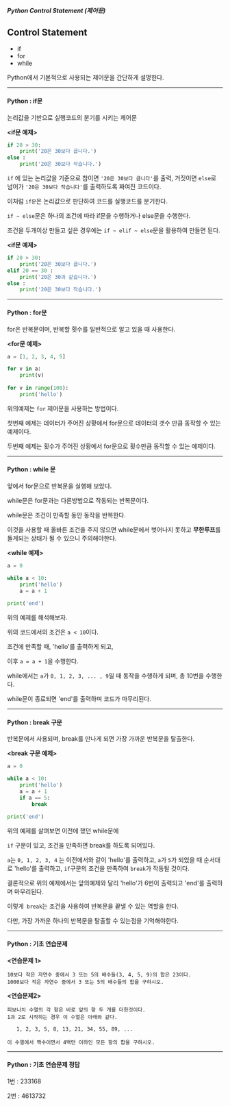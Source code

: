 #####  Python Control Statement (제어문)

##  Control Statement

- if
- for
- while

Python에서 기본적으로 사용되는 제어문을 간단하게 설명한다.



---



#### Python : if문

논리값을 기반으로 실행코드의 분기를 시키는 제어문



**<if문 예제>**

```python
if 20 > 30:
    print('20은 30보다 큽니다.')
else :
    print('20은 30보다 작습니다.')
```

`if` 에 있는 논리값을 기준으로 참이면 `'20은 30보다 큽니다'`를 출력,  거짓이면 `else`로 넘어가 `'20은 30보다 작습니다'`를 출력하도록 짜여진 코드이다.

이처럼 `if문`은 논리값으로 판단하여 코드를 실행코드를 분기한다.

`if ~ else`문은 하나의 조건에 따라 if문을 수행하거나 else문을 수행한다.

조건을 두개이상 만들고 싶은 경우에는 `if ~ elif ~ else`문을 활용하여 만들면 된다.



**<if문 예제>**

```python
if 20 > 30:
    print('20은 30보다 큽니다.')
elif 20 == 30 :
    print('20은 30과 같습니다.')
else :
    print('20은 30보다 작습니다.')
```





---



#### Python : for문

for은 반복문이며, 반복할 횟수를 일반적으로 알고 있을 때 사용한다.



**<for문 예제>**

```python
a = [1, 2, 3, 4, 5]

for v in a:
    print(v)
    
for v in range(100):
    print('hello')
```

위의예제는 `for` 제어문을 사용하는 방법이다.

첫번째 예제는 데이터가 주어진 상황에서 for문으로 데이터의 갯수 만큼 동작할 수 있는 예제이다.

두번째 예제는 횟수가 주어진 상황에서 for문으로 횟수만큼 동작할 수 있는 예제이다.



---



#### Python : while 문

앞에서 for문으로 반복문을 실행해 보았다.

while문은 for문과는 다른방법으로 작동되는 반복문이다.

while문은 조건이 만족할 동안 동작을 반복한다.

이것을 사용할 때 올바른 조건을 주지 않으면 while문에서 벗어나지 못하고 **무한루프**를 돌게되는 상태가 될 수 있으니 주의해야한다.



**<while 예제>**

```python
a = 0

while a < 10:
    print('hello')
    a = a + 1
    
print('end')
```

위의 예제를 해석해보자.

위의 코드에서의 조건은 `a < 10`이다.

조건에 만족할 때, 'hello'를 출력하게 되고,

이후 `a = a + 1`을 수행한다.

while에서는 `a`가 `0, 1, 2, 3, ... , 9`일 때 동작을 수행하게 되며, 총 10번을 수행한다.

while문이 종료되면 'end'를 출력하며 코드가 마무리된다.



---





#### Python : break 구문

반복문에서 사용되며, break를 만나게 되면 가장 가까운 반복문을 탈출한다.



**<break 구문 예제>**

```python
a = 0

while a < 10:
    print('hello')
    a = a + 1
    if a == 5:
        break

print('end')
```

위의 예제를 살펴보면 이전에 했던 while문에

`if` 구문이 있고, 조건을 만족하면 break를 하도록 되어있다.

`a`는 `0, 1, 2, 3, 4` 는 이전에서와 같이 'hello'를 출력하고, `a`가 `5`가 되었을 때 순서대로 'hello'를 출력하고, `if`구문의 조건을 만족하여 `break`가 작동될 것이다.

결론적으로 위의 예제에서는 앞의예제와 달리 'hello'가 6번이 출력되고 'end'를 출력하며 마무리된다.

이렇게` break`는 조건을 사용하여 반복문을 끝낼 수 있는 역할을 한다. 

다만, 가장 가까운 하나의 반복문을 탈출할 수 있는점을 기억해야한다.





----





#### Python : 기초 연습문제



**<연습문제 1>**

```
10보다 작은 자연수 중에서 3 또는 5의 배수들(3, 4, 5, 9)의 합은 23이다.
1000보다 작은 자연수 중에서 3 또는 5의 배수들의 합을 구하시오.
```



**<연습문제2>**

```
피보나치 수열의 각 항은 바로 앞의 항 두 개를 더한것이다.
1과 2로 시작하는 경우 이 수열은 아래와 같다.

   1, 2, 3, 5, 8, 13, 21, 34, 55, 89, ...
   
이 수열에서 짝수이면서 4백만 이하인 모든 항의 합을 구하시오.
```





----------------





#### Python : 기초 연습문제 정답



1번 : 233168

2번 : 4613732